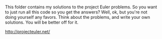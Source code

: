 This folder contains my solutions to the project Euler problems. So you want to just run all this code so you get the answers? Well, ok, but you're not doing yourself any favors. Think about the problems, and write your own solutions. You will be better off for it. 

http://projecteuler.net/
